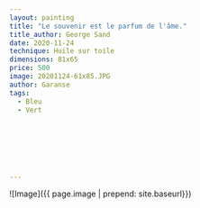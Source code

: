 ```yaml
---
layout: painting
title: "Le souvenir est le parfum de l'âme."                      
title_author: George Sand                                              
date: 2020-11-24
technique: Huile sur toile 
dimensions: 81x65
price: 500
image: 20201124-61x85.JPG
author: Garanse
tags:
  - Bleu
  - Vert
  
  
  
  
  
  
  
---
```

![Image]({{ page.image | prepend: site.baseurl}})


